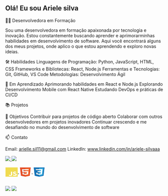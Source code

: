 ## Olá! Eu sou Ariele silva

👩‍💻 Desenvolvedora em Formação

Sou uma desenvolvedora em formação apaixonada por tecnologia e inovação. Estou constantemente buscando aprender
e aprimorarminhas habilidades em desenvolvimento de software. Aqui você encontrará alguns dos meus projetos, onde
aplico o que estou aprendendo e exploro novas ideias.

🛠️ Habilidades
Linguagens de Programação: Python, JavaScript, HTML, CSS
Frameworks e Bibliotecas: React, Node.js
Ferramentas e Tecnologias: Git, GitHub, VS Code
Metodologias: Desenvolvimento Ágil

🌱 Em Aprendizado
Aprimorando habilidades em React e Node.js
Explorando Desenvolvimento Mobile com React Native
Estudando DevOps e práticas de CI/CD

📚 Projetos

🎯 Objetivos
Contribuir para projetos de código aberto
Colaborar com outros desenvolvedores em projetos inovadores
Continuar crescendo e me desafiando no mundo do desenvolvimento de software

📫 Contato

Email: arielle.sil11@gmail.com
LinkedIn: www.linkedin.com/in/ariele-silvaaa


<div>
  <a href="https://github.com/arielesilvaa">
  <img height="180em" src="https://github-readme-stats.vercel.app/api?username=arielesilvaa&show_icons=true&theme=radical&include_all_commits=true&count_private=true"/>
  <img height="180em" src="https://github-readme-stats.vercel.app/api/top-langs/?username=arielesilvaa&layout=compact&langs_count=16&theme=radical"/>
</div>


<div style="display: inline_block"><br>
  <img align="center" alt="Rafa-Js" height="30" width="40" src="https://raw.githubusercontent.com/devicons/devicon/master/icons/javascript/javascript-plain.svg">
  <img align="center" alt="Rafa-HTML" height="30" width="40" src="https://raw.githubusercontent.com/devicons/devicon/master/icons/html5/html5-original.svg">
  <img align="center" alt="Rafa-CSS" height="30" width="40" src="https://raw.githubusercontent.com/devicons/devicon/master/icons/css3/css3-original.svg">
 
</div>
  
  ##

  <div> 
  
  <a href = "mailto:arielle.sil11@gmail.com"><img src="https://img.shields.io/badge/-Gmail-%23333?style=for-the-badge&logo=gmail&logoColor=white" target="_blank"></a>
  <a href="https://www.linkedin.com/in/ariele-silva-917256273" target="_blank"><img src="https://img.shields.io/badge/-LinkedIn-%230077B5?style=for-the-badge&logo=linkedin&logoColor=white" target="_blank"></a> 
  
</div>
